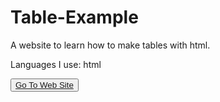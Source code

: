 # Table-Example

A website to learn how to make tables with html.

Languages I use: html

<button><a href="https://yusufstar.github.io/Table-Example/">Go To Web Site</a></button>
